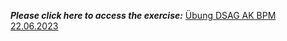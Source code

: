 ***Please click here to access the exercise:*** [Übung DSAG AK BPM 22.06.2023](https://github.com/SAP-samples/process-automation-enablement/tree/main/Workshops/Sales%20Order%20Process%20and%20App)

<!---

[![REUSE status](https://api.reuse.software/badge/github.com/SAP-samples/teched2022-AD160)](https://api.reuse.software/info/github.com/SAP-samples/teched2022-AD160)

# Prozesse und Anwendungen mit SAP Build – einfach mal machen

## Description

This repository contains the material for the DSAG hands-on session called "Prozesse und Anwendungen mit SAP Build – einfach mal machen".

## Overview

This session covers how to build apps, processes, and extract invoice data with bots. Leverage pre-built sample content package and enhance the sample process to integrate with the app. Finally, test your integrated scenario.

Scenario: Invoice Approval with SAP Build Apps & SAP Build Process Automation


  ![Overview](exercises/4_TriggerProcess/images/Overview.png)

## Requirements

There are no dedicated requirement for this exercise. But in case you want to gain some further knowledge around SAP Build Process Automation, please feel free to attend these virtual SAP TechEd workshops:
- Learn how to build a process, decisions and RPA bots from scratch in [AD182 - Build Process Automations and Extensions to SAP Solutions](https://go3.events.sap.com/sapteched/hybrid/2022/reg/flow/sap/saptech2022/sapteched2022catalog/page/catalog/session/1661198036950001EHbd)
- Learn how to build a process, decisions and extract the data from documents with RPA bots in [AI180 - Automate Your Invoice Processing with SAP Build Process Automation](https://go3.events.sap.com/sapteched/hybrid/2022/reg/flow/sap/saptech2022/sapteched2022catalog/page/catalog/session/1661198041428001ExKO)

## Exercises

- [Exercise 1 - Create SAP Build Apps Project](exercises/1_CreateBuildAppProject)
- ~~[Exercise 2 - Install Desktop Agent 3](/exercises/2_InstallDesktopAgent3)~~ ***not needed as already done for you***
- [Exercise 3 - Import Sample Business Process from SAP Build Process Automation store ](exercises/3_ImportSampleProcess)
- [Exercise 4 - Modify the Process](exercises/4_TriggerProcess)
- [Exercise 5 - Modify Automation](exercises/5_ModifyAutomation)
- [Exercise 5a - Update Decision](exercises/5a_UpdateDecision)
- [Exercise 6 - Release, Deploy and Test Business Process](exercises/6_ReleaseDeployProcess)
- [Exercise 7 - Test SAP Build Apps and Business Process](exercises/7_TestingEndToEndScenario)

## How to obtain support

Support for the content in this repository is available during the actual time of the online session for which this content has been designed. Otherwise, you may request support via the [Issues](../../issues) tab.

## License
Copyright (c) 2022 SAP SE or an SAP affiliate company. All rights reserved. This project is licensed under the Apache Software License, version 2.0 except as noted otherwise in the [LICENSE](LICENSES/Apache-2.0.txt) file.
--->
